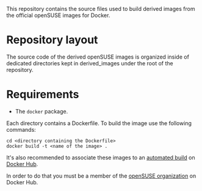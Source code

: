 This repository contains the source files used to build derived images
from the official openSUSE images for Docker.

# Repository layout

The source code of the derived openSUSE images is organized inside of dedicated
directories kept in derived_images under the root of the repository.

# Requirements

  * The `docker` package.

Each directory contains a Dockerfile. To build the image use the following
commands:

```
cd <directory containing the Dockerfile>
docker build -t <name of the image> .
```

It's also recommended to associate these images to an
[automated build](https://docs.docker.com/docker-hub/builds/) on
[Docker Hub](https://hub.docker.com/).

In order to do that you must be a member of the
[openSUSE organization](https://registry.hub.docker.com/repos/opensuse/) on
Docker Hub.

